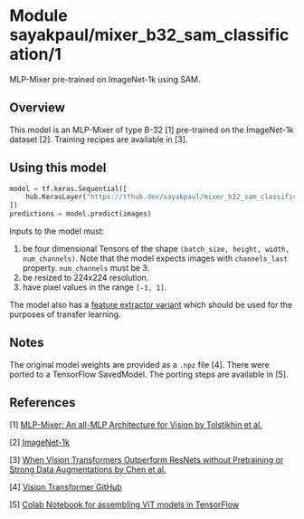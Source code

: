 # Module sayakpaul/mixer_b32_sam_classification/1

MLP-Mixer pre-trained on ImageNet-1k using SAM.

<!-- asset-path: https://storage.googleapis.com/flowers-experimental/mixer/B_32_sam.tar.gz -->
<!-- task: image-classification -->
<!-- network-architecture: mixer -->
<!-- format: saved_model_2 -->
<!-- fine-tunable: true -->
<!-- license: apache-2.0 -->
<!-- colab: https://colab.research.google.com/github/sayakpaul/MLPMixer-jax2tf/blob/main/classification.ipynb -->


## Overview

This model is an MLP-Mixer of type B-32 [1] pre-trained on the ImageNet-1k dataset [2]. Training recipes are available
in [3].

## Using this model

```python
model = tf.keras.Sequential([
    hub.KerasLayer("https://tfhub.dev/sayakpaul/mixer_b32_sam_classification/1")
])
predictions = model.predict(images) 
```

Inputs to the model must:

1. be four dimensional Tensors of the shape `(batch_size, height, width, num_channels)`. Note that the model expects
   images with  `channels_last`  property. `num_channels` must be 3. 
2. be resized to 224x224 resolution.
3. have pixel values in the range `[-1, 1]`.

The model also has a [feature extractor variant](https://tfhub.dev/sayakpaul/mixer_b32_sam_fe/1) which should be used
for the purposes of transfer learning. 

## Notes

The original model weights are provided as a `.npz` file [4]. There were ported to a TensorFlow SavedModel. The porting
steps are available in [5].

## References

[1] [MLP-Mixer: An all-MLP Architecture for Vision by Tolstikhin et al.](https://arxiv.org/abs/2105.01601)

[2] [ImageNet-1k](https://www.image-net.org/challenges/LSVRC/2012/index.php)  

[3] [When Vision Transformers Outperform ResNets without Pretraining or Strong Data Augmentations by Chen et al.](https://arxiv.org/abs/2106.01548)

[4] [Vision Transformer GitHub](https://github.com/google-research/vision_transformer)

[5] [Colab Notebook for assembling ViT models in TensorFlow](https://colab.research.google.com/github/sayakpaul/MLPMixer-jax2tf/blob/main/conversion.ipynb)
